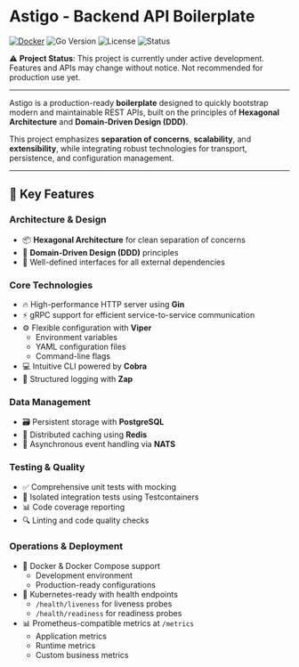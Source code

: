 # Astigo - Backend API Boilerplate
[![Docker](https://img.shields.io/badge/docker-ghcr.io%2Ftancelinmazzotti%2Fastigo-blue)](https://github.com/users/TancelinMazzotti/packages/container/package/astigo)
![Go Version](https://img.shields.io/badge/go-1.24.2-blue)
![License](https://img.shields.io/github/license/TancelinMazzotti/astigo)
![Status](https://img.shields.io/badge/status-WIP-orange)



⚠️ **Project Status**: This project is currently under active development. Features and APIs may change without notice. Not recommended for production use yet.

---

Astigo is a production-ready **boilerplate** designed to quickly bootstrap modern and maintainable REST APIs, built on the principles of **Hexagonal Architecture** and **Domain-Driven Design (DDD)**.

This project emphasizes **separation of concerns**, **scalability**, and **extensibility**, while integrating robust technologies for transport, persistence, and configuration management.

---

## 🚀 Key Features

### Architecture & Design
- 📦 **Hexagonal Architecture** for clean separation of concerns
- 🧠 **Domain-Driven Design (DDD)** principles
- 🔌 Well-defined interfaces for all external dependencies

### Core Technologies
- 🔥 High-performance HTTP server using **Gin**
- ⚡ gRPC support for efficient service-to-service communication
- ⚙️ Flexible configuration with **Viper**
  - Environment variables
  - YAML configuration files
  - Command-line flags
- 💻 Intuitive CLI powered by **Cobra**
- 📝 Structured logging with **Zap**

### Data Management
- 🗃️ Persistent storage with **PostgreSQL**
- 🧠 Distributed caching using **Redis**
- 📨 Asynchronous event handling via **NATS**

### Testing & Quality
- ✅ Comprehensive unit tests with mocking
- 🧪 Isolated integration tests using Testcontainers
- 📊 Code coverage reporting
- 🔍 Linting and code quality checks

### Operations & Deployment
- 🐳 Docker & Docker Compose support
  - Development environment
  - Production-ready configurations
- 🎯 Kubernetes-ready with health endpoints
  - `/health/liveness` for liveness probes
  - `/health/readiness` for readiness probes
- 📊 Prometheus-compatible metrics at `/metrics`
  - Application metrics
  - Runtime metrics
  - Custom business metrics


